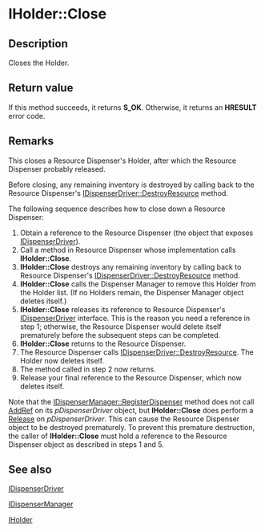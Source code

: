 # IHolder::Close

## Description

Closes the Holder.

## Return value

If this method succeeds, it returns **S_OK**. Otherwise, it returns an **HRESULT** error code.

## Remarks

This closes a Resource Dispenser's Holder, after which the Resource Dispenser probably released.

Before closing, any remaining inventory is destroyed by calling back to the Resource Dispenser's [IDispenserDriver::DestroyResource](https://learn.microsoft.com/windows/desktop/api/comsvcs/nf-comsvcs-idispenserdriver-destroyresource) method.

The following sequence describes how to close down a Resource Dispenser:

1. Obtain a reference to the Resource Dispenser (the object that exposes [IDispenserDriver](https://learn.microsoft.com/windows/desktop/api/comsvcs/nn-comsvcs-idispenserdriver)).
2. Call a method in Resource Dispenser whose implementation calls **IHolder::Close**.
3. **IHolder::Close** destroys any remaining inventory by calling back to Resource Dispenser's [IDispenserDriver::DestroyResource](https://learn.microsoft.com/windows/desktop/api/comsvcs/nf-comsvcs-idispenserdriver-destroyresource) method.
4. **IHolder::Close** calls the Dispenser Manager to remove this Holder from the Holder list. (If no Holders remain, the Dispenser Manager object deletes itself.)
5. **IHolder::Close** releases its reference to Resource Dispenser's [IDispenserDriver](https://learn.microsoft.com/windows/desktop/api/comsvcs/nn-comsvcs-idispenserdriver) interface. This is the reason you need a reference in step 1; otherwise, the Resource Dispenser would delete itself prematurely before the subsequent steps can be completed.
6. **IHolder::Close** returns to the Resource Dispenser.
7. The Resource Dispenser calls [IDispenserDriver::DestroyResource](https://learn.microsoft.com/windows/desktop/api/comsvcs/nf-comsvcs-idispenserdriver-destroyresource). The Holder now deletes itself.
8. The method called in step 2 now returns.
9. Release your final reference to the Resource Dispenser, which now deletes itself.

Note that the [IDispenserManager::RegisterDispenser](https://learn.microsoft.com/windows/desktop/api/comsvcs/nf-comsvcs-idispensermanager-registerdispenser) method does not call [AddRef](https://learn.microsoft.com/windows/desktop/api/unknwn/nf-unknwn-iunknown-addref) on its *pDispenserDriver* object, but **IHolder::Close** does perform a [Release](https://learn.microsoft.com/windows/desktop/api/unknwn/nf-unknwn-iunknown-release) on *pDispenserDriver*. This can cause the Resource Dispenser object to be destroyed prematurely. To prevent this premature destruction, the caller of **IHolder::Close** must hold a reference to the Resource Dispenser object as described in steps 1 and 5.

## See also

[IDispenserDriver](https://learn.microsoft.com/windows/desktop/api/comsvcs/nn-comsvcs-idispenserdriver)

[IDispenserManager](https://learn.microsoft.com/windows/desktop/api/comsvcs/nn-comsvcs-idispensermanager)

[IHolder](https://learn.microsoft.com/windows/desktop/api/comsvcs/nn-comsvcs-iholder)